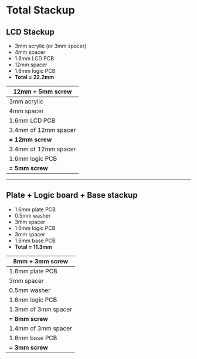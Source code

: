 # Total Stackup

## LCD Stackup

- 3mm acrylic (or 3mm spacer)
- 4mm spacer
- 1.6mm LCD PCB
- 12mm spacer
- 1.6mm logic PCB
- **Total = 22.2mm**

| 12mm + 5mm screw     |
|----------------------|
| 3mm acrylic          |
| 4mm spacer           |
| 1.6mm LCD PCB        |
| 3.4mm of 12mm spacer |
| **= 12mm screw**     |
| 3.4mm of 12mm spacer |
| 1.6mm logic PCB      |
| **= 5mm screw**      |

---

## Plate + Logic board + Base stackup

- 1.6mm plate PCB
- 0.5mm washer
- 3mm spacer
- 1.6mm logic PCB
- 3mm spacer
- 1.6mm base PCB
- **Total = 11.3mm**

| 8mm + 3mm screw     |
|---------------------|
| 1.6mm plate PCB     |
| 3mm spacer          |
| 0.5mm washer        |
| 1.6mm logic PCB     |
| 1.3mm of 3mm spacer |
| **= 8mm screw**     |
| 1.4mm of 3mm spacer |
| 1.6mm base PCB      |
| **= 3mm screw**     |
